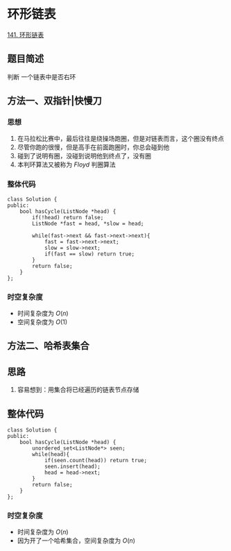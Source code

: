 # 环形链表

[141. 环形链表](https://leetcode.cn/problems/linked-list-cycle/description/)

## 题目简述
判断 一个链表中是否右环

## 方法一、双指针|快慢刀

### 思想

1. 在马拉松比赛中，最后往往是绕操场跑圈，但是对链表而言，这个圈没有终点
2. 尽管你跑的很慢，但是高手在前面跑圈时，你总会碰到他
3. 碰到了说明有圈，没碰到说明他到终点了，没有圈
4. 本判环算法又被称为 *Floyd* 判圈算法

### 整体代码
```
class Solution {
public:
    bool hasCycle(ListNode *head) {
        if(!head) return false;
        ListNode *fast = head, *slow = head;

        while(fast->next && fast->next->next){
            fast = fast->next->next;
            slow = slow->next;
            if(fast == slow) return true;
        }
        return false;
    }
};
```

### 时空复杂度
* 时间复杂度为 $O(n)$
* 空间复杂度为 $O(1)$

## 方法二、哈希表集合

## 思路

1. 容易想到：用集合将已经遍历的链表节点存储

## 整体代码
```
class Solution {
public:
    bool hasCycle(ListNode *head) {
        unordered_set<ListNode*> seen;
        while(head){
            if(seen.count(head)) return true;
            seen.insert(head);
            head = head->next;
        }
        return false;
    }
};
```

### 时空复杂度
* 时间复杂度为 $O(n)$
* 因为开了一个哈希集合，空间复杂度为 $O(n)$

